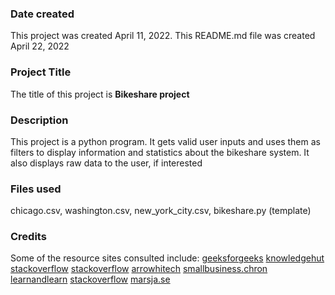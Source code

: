 

### Date created
This project was created April 11, 2022. This README.md file was created April 22, 2022

### Project Title
The title of this project is **Bikeshare project**

### Description
This project is a python program. It gets valid user inputs and uses them as filters to display information and statistics about the bikeshare system. It also displays raw data to the user, if interested

### Files used
chicago.csv,
washington.csv,
new_york_city.csv,
bikeshare.py (template)

### Credits
Some of the resource sites consulted include: [geeksforgeeks](https://www.geeksforgeeks.org/taking-input-in-python/amp/)
[knowledgehut](https://www.knowledgehut.com/blog/programming/run-python-scripts)
[stackoverflow](https://stackoverflow.com/questions/1016814/what-to-do-with-unexpected-indent-in-python)
[stackoverflow](https://stackoverflow.com/questions/23294658/asking-the-user-for-input-until-they-give-a-valid-response)
[arrowhitech](https://www.arrowhitech.com/typeerror-nonetype-object-is-not-iterable/)
[smallbusiness.chron](https://smallbusiness.chron.com/making-raw-input-lowercase-python-31840.html)
[learnandlearn](https://learnandlearn.com/python-programming/python-reference/find-calculate-mode-python-using-mode-function)
[stackoverflow](https://stackoverflow.com/questions/63229237/finding-the-most-frequent-combination-in-dataframe)
[marsja.se](https://www.marsja.se/pandas-count-occurrences-in-column-unique-values/)



